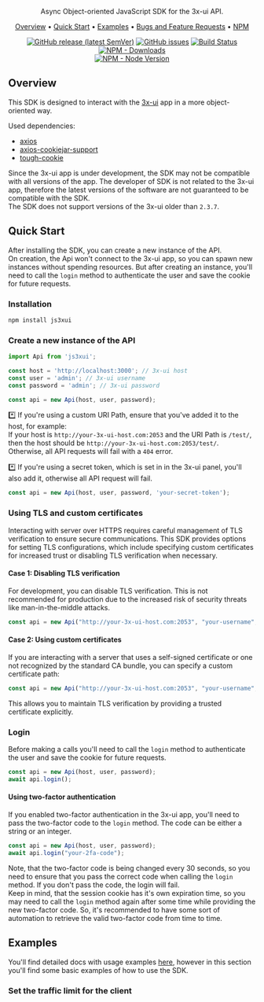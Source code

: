<div align="center" markdown>
<img src="">

Async Object-oriented JavaScript SDK for the 3x-ui API.

<p align="center">
    <a href="#Overview">Overview</a> •
    <a href="#Quick-Start">Quick Start</a> •
    <a href="#Examples">Examples</a> •
    <a href="#Bugs-and-Feature-Requests">Bugs and Feature Requests</a> •
    <a href="">NPM</a>
</p>

[![GitHub release (latest SemVer)](https://img.shields.io/github/v/release/iwatkot/js3xui)](https://github.com/iwatkot/js3xui/releases)
[![GitHub issues](https://img.shields.io/github/issues/iwatkot/js3xui)](https://github.com/iwatkot/js3xui/issues)
[![Build Status](https://github.com/iwatkot/js3xui/actions/workflows/checks.yml/badge.svg)](https://github.com/iwatkot/js3xui/actions)
[![NPM - Downloads](https://img.shields.io/npm/dm/js3xui)](https://www.npmjs.com/package/js3xui)<br>
[![NPM - Node Version](https://img.shields.io/npm/v/js3xui)](https://www.npmjs.com/package/js3xui/)

</div>

## Overview
This SDK is designed to interact with the [3x-ui](https://github.com/MHSanaei/3x-ui) app in a more object-oriented way.

Used dependencies:
- [axios](https://axios-http.com/)
- [axios-cookiejar-support](https://www.npmjs.com/package/axios-cookiejar-support)
- [tough-cookie](https://www.npmjs.com/package/tough-cookie)

Since the 3x-ui app is under development, the SDK may not be compatible with all versions of the app. The developer of SDK is not related to the 3x-ui app, therefore the latest versions of the software are not guaranteed to be compatible with the SDK. <br>
The SDK does not support versions of the 3x-ui older than `2.3.7`.

## Quick Start
After installing the SDK, you can create a new instance of the API. <br>
On creation, the Api won't connect to the 3x-ui app, so you can spawn new instances without spending resources. But after creating an instance, you'll need to call the `login` method to authenticate the user and save the cookie for future requests.

### Installation
```bash
npm install js3xui
```

### Create a new instance of the API

```javascript
import Api from 'js3xui';

const host = 'http://localhost:3000'; // 3x-ui host
const user = 'admin'; // 3x-ui username
const password = 'admin'; // 3x-ui password

const api = new Api(host, user, password);
```

*️⃣ If you're using a custom URI Path, ensure that you've added it to the host, for example:<br>
If your host is `http://your-3x-ui-host.com:2053` and the URI Path is `/test/`, then the host should be `http://your-3x-ui-host.com:2053/test/`.<br>
Otherwise, all API requests will fail with a `404` error.  

*️⃣ If you're using a secret token, which is set in in the 3x-ui panel, you'll also add it, otherwise all API request will fail.<br>

```javascript
const api = new Api(host, user, password, 'your-secret-token');
```

### Using TLS and custom certificates
Interacting with server over HTTPS requires careful management of TLS verification to ensure secure communications. This SDK provides options for setting TLS configurations, which include specifying custom certificates for increased trust or disabling TLS verification when necessary.

#### Case 1: Disabling TLS verification
For development, you can disable TLS verification. This is not recommended for production due to the increased risk of security threats like man-in-the-middle attacks.
```javascript
const api = new Api("http://your-3x-ui-host.com:2053", "your-username", "your-password", { useTlsVerify: false })
```

#### Case 2: Using сustom сertificates
If you are interacting with a server that uses a self-signed certificate or one not recognized by the standard CA bundle, you can specify a custom certificate path:

```javascript
const api = new Api("http://your-3x-ui-host.com:2053", "your-username", "your-password", { customCertificatePath: "/path/to/your/certificate.pem" })
```

This allows you to maintain TLS verification by providing a trusted certificate explicitly.

### Login
Before making a calls you'll need to call the `login` method to authenticate the user and save the cookie for future requests.

```javascript
const api = new Api(host, user, password);
await api.login();
```

#### Using two-factor authentication
If you enabled two-factor authentication in the 3x-ui app, you'll need to pass the two-factor code to the `login` method. The code can be either a string or an integer.

```javascript
const api = new Api(host, user, password);
await api.login("your-2fa-code");
```

Note, that the two-factor code is being changed every 30 seconds, so you need to ensure that you pass the correct code when calling the `login` method. If you don't pass the code, the login will fail.  
Keep in mind, that the session cookie has it's own expiration time, so you may need to call the `login` method again after some time while providing the new two-factor code. So, it's recommended to have some sort of automation to retrieve the valid two-factor code from time to time.

## Examples
You'll find detailed docs with usage examples [here](src/README.md), however in this section you'll find some basic examples of how to use the SDK.

### Set the traffic limit for the client